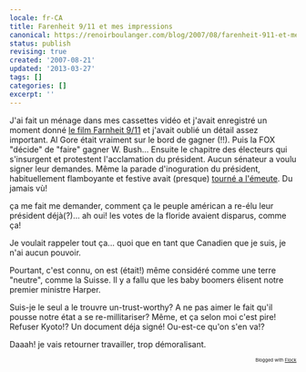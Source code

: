 ```yaml
---
locale: fr-CA
title: Farenheit 9/11 et mes impressions
canonical: https://renoirboulanger.com/blog/2007/08/farenheit-911-et-mes-impressions/
status: publish
revising: true
created: '2007-08-21'
updated: '2013-03-27'
tags: []
categories: []
excerpt: ''
---
```


J'ai fait un ménage dans mes cassettes vidéo et j'avait enregistré un moment donné <a href="http://www.google.com/url?q=http://www.amazon.com/exec/obidos/redirect%3Ftag%3Dgp04-20%26path%3Dhttp%253A//www.amazon.com/Official-Fahrenheit-11-Reader/dp/0743272927&amp;sa=X&amp;oi=unauthorizedredirect&amp;ct=targetlink&amp;ust=1187729184350375&amp;usg=AFQjCNEcL-bXRfUItf_Iv5K0l5MMUXeuqw">le film Farnheit 9/11</a> et j'avait oublié un détail assez important. Al Gore était vraiment sur le bord de gagner (!!). Puis la FOX "décide" de "faire" gagner W. Bush... Ensuite le chapitre des électeurs qui s'insurgent et protestent l'acclamation du président. Aucun sénateur a voulu signer leur demandes. Même la parade d'inoguration du président, habituellement flamboyante et festive avait (presque) <a href="http://archive.salon.com/politics/feature/2001/01/20/protests/print.html">tourné a l'émeute</a>. Du jamais vù!

ça me fait me demander, comment ça le peuple américan a re-élu leur président déjà(?)... ah oui! les votes de la floride avaient disparus, comme ça!

Je voulait rappeler tout ça... quoi que en tant que Canadien que je suis, je n'ai aucun pouvoir.

Pourtant, c'est connu, on est (était!) même considéré comme une terre "neutre", comme la Suisse. Il y a fallu que les baby boomers élisent notre premier ministre Harper.

Suis-je le seul a le trouvre un-trust-worthy? A ne pas aimer le fait qu'il pousse notre état a se re-millitariser? Même, et ça selon moi c'est pire! Refuser Kyoto!? Un document déja signé! Ou-est-ce qu'on s'en va!?

Daaah! je vais retourner travailler, trop démoralisant.
<p style="text-align: right; font-size: 8px">Blogged with <a href="http://www.flock.com/blogged-with-flock" title="Flock" target="_new">Flock</a></p>